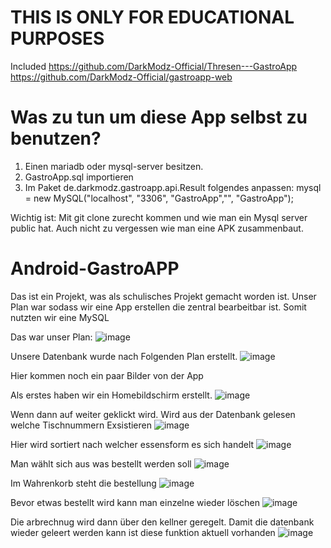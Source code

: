 # THIS IS ONLY FOR EDUCATIONAL PURPOSES
Included
https://github.com/DarkModz-Official/Thresen---GastroApp
https://github.com/DarkModz-Official/gastroapp-web

# Was zu tun um diese App selbst zu benutzen?
1. Einen mariadb oder mysql-server besitzen.
2. GastroApp.sql importieren
3. Im Paket de.darkmodz.gastroapp.api.Result folgendes anpassen:
 mysql = new MySQL("localhost", "3306", "GastroApp","", "GastroApp");

Wichtig ist: Mit git clone zurecht kommen und wie man ein Mysql server public hat. Auch nicht zu vergessen wie man eine APK zusammenbaut.

# Android-GastroAPP

Das ist ein Projekt, was als schulisches Projekt gemacht worden ist.
Unser Plan war sodass wir eine App erstellen die zentral bearbeitbar ist. Somit nutzten wir eine MySQL

Das war unser Plan:
![image](https://cloud.rakutt.eu/apps/files_sharing/publicpreview/TqLpX9KeY6j6wyb?x=1692&y=454&a=true&file=Gastro-App-pic1.png&scalingup=0)



Unsere Datenbank wurde nach Folgenden Plan erstellt.
![image](https://cloud.rakutt.eu/apps/files_sharing/publicpreview/pQsWn88wH6Mi9CQ?x=1920&y=591&a=true&file=Gastro-App-pic2.png&scalingup=0)


Hier kommen noch ein paar Bilder von der App

Als erstes haben wir ein Homebildschirm erstellt.
![image](https://cloud.rakutt.eu/apps/files_sharing/publicpreview/kMbk5PTaJDn5WgP?x=1920&y=591&a=true&file=Gastro-App-pic3.png&scalingup=0)

Wenn dann auf weiter geklickt wird. Wird aus der Datenbank gelesen welche Tischnummern Exsistieren
![image](https://cloud.rakutt.eu/apps/files_sharing/publicpreview/CQP3FfKoMEjQLzA?x=1920&y=591&a=true&file=Gastro-App-pic4.png&scalingup=0)

Hier wird sortiert nach welcher essensform es sich handelt
![image](https://cloud.rakutt.eu/apps/files_sharing/publicpreview/dDjzWw6Y9r4Ns4E?x=1920&y=591&a=true&file=Gastro-App-pic5.png&scalingup=0)

Man wählt sich aus was bestellt werden soll
![image](https://cloud.rakutt.eu/apps/files_sharing/publicpreview/cqGkQtedbZP4xzP?x=1920&y=591&a=true&file=Gastro-App-pic6.png&scalingup=0)

Im Wahrenkorb steht die bestellung
![image](https://cloud.rakutt.eu/apps/files_sharing/publicpreview/qPz23x3EcTAKRZd?x=1920&y=591&a=true&file=Gastro-App-pic7.png&scalingup=0)

Bevor etwas bestellt wird kann man einzelne wieder löschen
![image](https://cloud.rakutt.eu/apps/files_sharing/publicpreview/BEGM6TPLrZ8Pqej?x=1920&y=591&a=true&file=Gastro-App-pic8.png&scalingup=0)

Die arbrechnug wird dann über den kellner geregelt. Damit die datenbank wieder geleert werden kann ist diese funktion aktuell vorhanden
![image](https://cloud.rakutt.eu/apps/files_sharing/publicpreview/FpgzkzZHZHRfQfX?x=1920&y=591&a=true&file=Gastro-App-pic9.png&scalingup=0)
